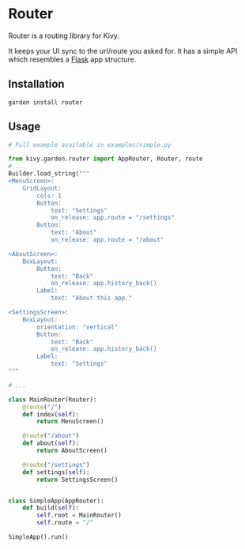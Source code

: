 # Router

Router is a routing library for Kivy.

It keeps your UI sync to the url/route you asked for. It has a simple API which
resembles a [Flask](http://flask.pocoo.org/) app structure.

## Installation

    garden install router

## Usage

```python
# Full example available in examples/simple.py

from kivy.garden.router import AppRouter, Router, route
# ...
Builder.load_string("""
<MenuScreen>:
    GridLayout:
        cols: 1
        Button:
            text: "Settings"
            on_release: app.route = "/settings"
        Button:
            text: "About"
            on_release: app.route = "/about"

<AboutScreen>:
    BoxLayout:
        Button:
            text: "Back"
            on_release: app.history_back()
        Label:
            text: "About this app."

<SettingsScreen>:
    BoxLayout:
        orientation: "vertical"
        Button:
            text: "Back"
            on_release: app.history_back()
        Label:
            text: "Settings"
"""

# ...

class MainRouter(Router):
    @route("/")
    def index(self):
        return MenuScreen()

    @route("/about")
    def about(self):
        return AboutScreen()

    @route("/settings")
    def settings(self):
        return SettingsScreen()


class SimpleApp(AppRouter):
    def build(self):
        self.root = MainRouter()
        self.route = "/"

SimpleApp().run()
```
